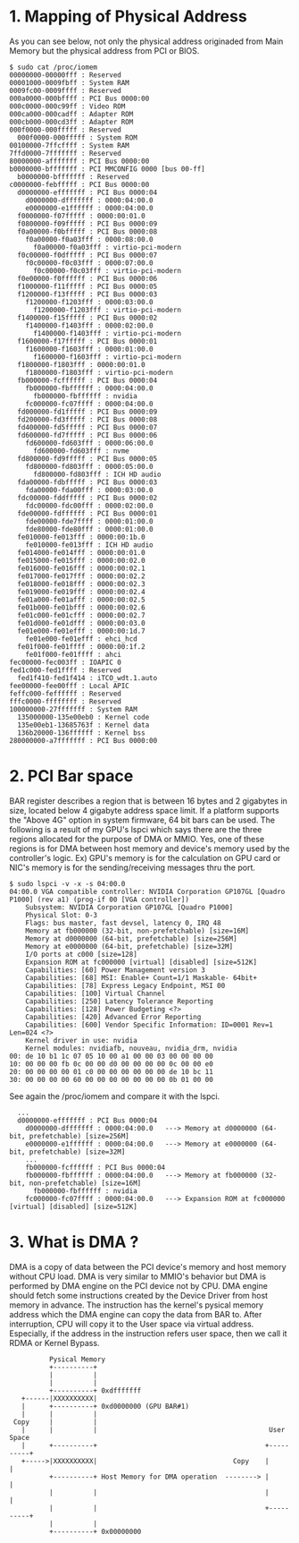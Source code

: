 # 1. Mapping of Physical Address
As you can see below, not only the physical address originaded from Main Memory but the physical address from PCI or BIOS.
```
$ sudo cat /proc/iomem 
00000000-00000fff : Reserved
00001000-0009fbff : System RAM
0009fc00-0009ffff : Reserved
000a0000-000bffff : PCI Bus 0000:00
000c0000-000c99ff : Video ROM
000ca000-000cadff : Adapter ROM
000cb000-000cd3ff : Adapter ROM
000f0000-000fffff : Reserved
  000f0000-000fffff : System ROM
00100000-7ffcffff : System RAM
7ffd0000-7fffffff : Reserved
80000000-afffffff : PCI Bus 0000:00
b0000000-bfffffff : PCI MMCONFIG 0000 [bus 00-ff]
  b0000000-bfffffff : Reserved
c0000000-febfffff : PCI Bus 0000:00
  d0000000-efffffff : PCI Bus 0000:04
    d0000000-dfffffff : 0000:04:00.0
    e0000000-e1ffffff : 0000:04:00.0
  f0000000-f07fffff : 0000:00:01.0
  f0800000-f09fffff : PCI Bus 0000:09
  f0a00000-f0bfffff : PCI Bus 0000:08
    f0a00000-f0a03fff : 0000:08:00.0
      f0a00000-f0a03fff : virtio-pci-modern
  f0c00000-f0dfffff : PCI Bus 0000:07
    f0c00000-f0c03fff : 0000:07:00.0
      f0c00000-f0c03fff : virtio-pci-modern
  f0e00000-f0ffffff : PCI Bus 0000:06
  f1000000-f11fffff : PCI Bus 0000:05
  f1200000-f13fffff : PCI Bus 0000:03
    f1200000-f1203fff : 0000:03:00.0
      f1200000-f1203fff : virtio-pci-modern
  f1400000-f15fffff : PCI Bus 0000:02
    f1400000-f1403fff : 0000:02:00.0
      f1400000-f1403fff : virtio-pci-modern
  f1600000-f17fffff : PCI Bus 0000:01
    f1600000-f1603fff : 0000:01:00.0
      f1600000-f1603fff : virtio-pci-modern
  f1800000-f1803fff : 0000:00:01.0
    f1800000-f1803fff : virtio-pci-modern
  fb000000-fcffffff : PCI Bus 0000:04
    fb000000-fbffffff : 0000:04:00.0
      fb000000-fbffffff : nvidia
    fc000000-fc07ffff : 0000:04:00.0
  fd000000-fd1fffff : PCI Bus 0000:09
  fd200000-fd3fffff : PCI Bus 0000:08
  fd400000-fd5fffff : PCI Bus 0000:07
  fd600000-fd7fffff : PCI Bus 0000:06
    fd600000-fd603fff : 0000:06:00.0
      fd600000-fd603fff : nvme
  fd800000-fd9fffff : PCI Bus 0000:05
    fd800000-fd803fff : 0000:05:00.0
      fd800000-fd803fff : ICH HD audio
  fda00000-fdbfffff : PCI Bus 0000:03
    fda00000-fda00fff : 0000:03:00.0
  fdc00000-fddfffff : PCI Bus 0000:02
    fdc00000-fdc00fff : 0000:02:00.0
  fde00000-fdffffff : PCI Bus 0000:01
    fde00000-fde7ffff : 0000:01:00.0
    fde80000-fde80fff : 0000:01:00.0
  fe010000-fe013fff : 0000:00:1b.0
    fe010000-fe013fff : ICH HD audio
  fe014000-fe014fff : 0000:00:01.0
  fe015000-fe015fff : 0000:00:02.0
  fe016000-fe016fff : 0000:00:02.1
  fe017000-fe017fff : 0000:00:02.2
  fe018000-fe018fff : 0000:00:02.3
  fe019000-fe019fff : 0000:00:02.4
  fe01a000-fe01afff : 0000:00:02.5
  fe01b000-fe01bfff : 0000:00:02.6
  fe01c000-fe01cfff : 0000:00:02.7
  fe01d000-fe01dfff : 0000:00:03.0
  fe01e000-fe01efff : 0000:00:1d.7
    fe01e000-fe01efff : ehci_hcd
  fe01f000-fe01ffff : 0000:00:1f.2
    fe01f000-fe01ffff : ahci
fec00000-fec003ff : IOAPIC 0
fed1c000-fed1ffff : Reserved
  fed1f410-fed1f414 : iTCO_wdt.1.auto
fee00000-fee00fff : Local APIC
feffc000-feffffff : Reserved
fffc0000-ffffffff : Reserved
100000000-27fffffff : System RAM
  135000000-135e00eb0 : Kernel code
  135e00eb1-13685763f : Kernel data
  136b20000-136ffffff : Kernel bss
280000000-a7fffffff : PCI Bus 0000:00
```
# 2. PCI Bar space
BAR register describes a region that is between 16 bytes and 2 gigabytes in size, located below 4 gigabyte address space limit. 
If a platform supports the "Above 4G" option in system firmware, 64 bit bars can be used.
The following is a result of my GPU's lspci which says there are the three regions allocated for the purpose of DMA or MMIO.
Yes, one of these regions is for DMA between host memory and device's memory used by the controller's logic.
Ex) GPU's memory is for the calculation on GPU card or NIC's memory is for the sending/receiving messages thru the port.
```
$ sudo lspci -v -x -s 04:00.0
04:00.0 VGA compatible controller: NVIDIA Corporation GP107GL [Quadro P1000] (rev a1) (prog-if 00 [VGA controller])
	Subsystem: NVIDIA Corporation GP107GL [Quadro P1000]
	Physical Slot: 0-3
	Flags: bus master, fast devsel, latency 0, IRQ 48
	Memory at fb000000 (32-bit, non-prefetchable) [size=16M]
	Memory at d0000000 (64-bit, prefetchable) [size=256M]
	Memory at e0000000 (64-bit, prefetchable) [size=32M]
	I/O ports at c000 [size=128]
	Expansion ROM at fc000000 [virtual] [disabled] [size=512K]
	Capabilities: [60] Power Management version 3
	Capabilities: [68] MSI: Enable+ Count=1/1 Maskable- 64bit+
	Capabilities: [78] Express Legacy Endpoint, MSI 00
	Capabilities: [100] Virtual Channel
	Capabilities: [250] Latency Tolerance Reporting
	Capabilities: [128] Power Budgeting <?>
	Capabilities: [420] Advanced Error Reporting
	Capabilities: [600] Vendor Specific Information: ID=0001 Rev=1 Len=024 <?>
	Kernel driver in use: nvidia
	Kernel modules: nvidiafb, nouveau, nvidia_drm, nvidia
00: de 10 b1 1c 07 05 10 00 a1 00 00 03 00 00 00 00
10: 00 00 00 fb 0c 00 00 d0 00 00 00 00 0c 00 00 e0
20: 00 00 00 00 01 c0 00 00 00 00 00 00 de 10 bc 11
30: 00 00 00 00 60 00 00 00 00 00 00 00 0b 01 00 00
```

See again the /proc/iomem and compare it with the lspci.
```
  ...
  d0000000-efffffff : PCI Bus 0000:04
    d0000000-dfffffff : 0000:04:00.0   ---> Memory at d0000000 (64-bit, prefetchable) [size=256M]
    e0000000-e1ffffff : 0000:04:00.0   ---> Memory at e0000000 (64-bit, prefetchable) [size=32M]
    ...
    fb000000-fcffffff : PCI Bus 0000:04
    fb000000-fbffffff : 0000:04:00.0   ---> Memory at fb000000 (32-bit, non-prefetchable) [size=16M]
      fb000000-fbffffff : nvidia
    fc000000-fc07ffff : 0000:04:00.0   ---> Expansion ROM at fc000000 [virtual] [disabled] [size=512K]
```

# 3. What is DMA ?
DMA is a copy of data between the PCI device's memory and host memory without CPU load. 
DMA is very similar to MMIO's behavior but DMA is performed by DMA engine on the PCI device not by CPU. 
DMA engine should fetch some instructions created by the Device Driver from host memory in advance.
The instruction has the kernel's pysical memory address which the DMA engine can copy the data from BAR to.
After interruption, CPU will copy it to the User space via virtual address.
Especially, if the address in the instruction refers user space, then we call it RDMA or Kernel Bypass. 
```
          Pysical Memory
          +----------+
          |          |
          |          |
          +----------+ 0xdfffffff
   +------|XXXXXXXXXX|
   |      +----------+ 0xd0000000 (GPU BAR#1)
   |      |          |
 Copy     |          |
   |      |          |                                           User Space
   |      +----------+                                          +----------+
   +----->|XXXXXXXXXX|                                  Copy    |          |
          +----------+ Host Memory for DMA operation  --------> |          |
          |          |                                          |          |
          |          |                                          +----------+
          |          |
          +----------+ 0x00000000
```
